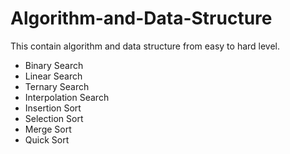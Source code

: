 # Algorithm-and-Data-Structure
This contain algorithm and data structure from easy to hard level.
-  Binary Search 
-  Linear Search
-  Ternary Search
-  Interpolation Search
-  Insertion Sort
-  Selection Sort
-  Merge Sort
-  Quick Sort
